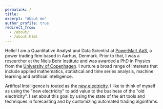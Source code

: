 ```yaml
---
permalink: /
title: 
excerpt: "About me"
author_profile: true
redirect_from: 
  - /about/
  - /about.html
---
```

 
Hello! I am a Quantitative Analyst and Data Scientist at [PowerMart ApS](http://www.powermart.eu), a power trading firm based in Aarhus, Denmark. Prior to that, I was a researcher at the [Niels Bohr Institute](https://www.nbi.ku.dk/english/) and was awarded a PhD in Physics from the [University of Copenhagen](https://www.ku.dk/english/). I nurture a broad range of interests that include applied mathematics, statistical and time series analysis, machine learning and artificial intelligence. 

Artifical Intelligence is touted as the [new electricity](https://medium.com/syncedreview/artificial-intelligence-is-the-new-electricity-andrew-ng-cc132ea6264). I like to think of myself as using the "new electricity" to add value to the business of the "old electricity". I set about this goal by using the state of the art tools and techniques in forecasting and by customizing automated trading algorithms. 
